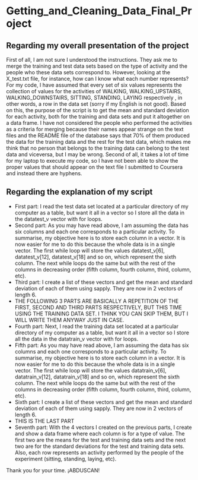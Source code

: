 # Getting_and_Cleaning_Data_Final_Project
## Regarding my overall presentation of the project
First of all, I am not sure I understood the instructions. They ask me to merge the training and test data sets based on the type of activity and the people who these data sets correspond to. However, looking at the X_test.txt file, for instance, how can I know what each number represents?
For my code, I have assumed that every set of six values represents the collection of values for the activities of WALKING, WALKING_UPSTAIRS, WALKING_DOWNSTAIRS, SITTING, STANDING, LAYING respectively , in other words, a row in the data set (sorry if my English is not good).
Based on this, the purpose of the script is to get the mean and standard deviation for each activity, both for the training and data sets and put it altogether on a data frame.
I have not considered the people who performed the activities as a criteria for merging because their names appear strange on the text files and the README file of the database says that 70% of them produced the data for the training data and the rest for the test data, which makes me think that no person that belongs to the training data can belong to the test data and viceversa, but I may be wrong.
Second of all, it takes a lot of time for my laptop to execute my code, so I have not been able to show the proper values that should appear on the text file I submitted to Coursera and instead there are hyphens.
## Regarding the explanation of my script
- First part: I read the test data set located at a particular directory of my computer as a table, but want it all in a vector so I store all the data in the datatest_v vector with for loops.
- Second part: As you may have read above, I am assuming the data has six columns and each one corresponds to a particular activity. To summarise, my objective here is to store each column in a vector. It is now easier for me to do this because the whole data is in a single vector. The first while loop will store the values datatest_v[6], datatest_v[12], datatest_v[18] and so on, which represent the sixth column. The next while loops do the same but with the rest of the columns in decreasing order (fifth column, fourth column, third, column, etc).
- Third part: I create a list of these vectors and get the mean and standard deviation of each of them using sapply. They are now in 2 vectors of length 6.
- THE FOLLOWING 3 PARTS ARE BASICALLY A REPETITION OF THE FIRST, SECOND AND THIRD PARTS RESPECTIVELY, BUT THIS TIME USING THE TRAINING DATA SET. I THINK YOU CAN SKIP THEM, BUT I WILL WRITE THEM ANYWAY JUST IN CASE.
- Fourth part: Next, I read the training data set located at a particular directory of my computer as a table, but want it all in a vector so I store all the data in the datatrain_v vector with for loops.
- Fifth part: As you may have read above, I am assuming the data has six columns and each one corresponds to a particular activity. To summarise, my objective here is to store each column in a vector. It is now easier for me to do this because the whole data is in a single vector. The first while loop will store the values datatrain_v[6], datatrain_v[12], datatrain_v[18] and so on, which represent the sixth column. The next while loops do the same but with the rest of the columns in decreasing order (fifth column, fourth column, third, column, etc).
- Sixth part: I create a list of these vectors and get the mean and standard deviation of each of them using sapply. They are now in 2 vectors of length 6.
- THIS IS THE LAST PART
- Seventh part: With the 4 vectors I created on the previous parts, I create and show a data frame where each column is for a type of value. The first two are the means for the test and training data sets and the next two are for the standard deviations for the test and training data sets. Also, each row represents an activity performed by the people of the experiment (sitting, standing, laying, etc).

Thank you for your time.
¡ABDUSCAN!
